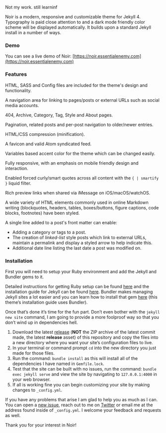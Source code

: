 Not my work. still learninf




Noir is a modern, responsive and customizable theme for Jekyll 4. Typography is paid close attention to and a dark mode friendly color scheme will be displayed automatically. It builds upon a standard Jekyll install in a number of ways.

### Demo

You can see a live demo of Noir: [https://noir.essentialenemy.com](https://noir.essentialenemy.com)

### Features

HTML, SASS and Config files are included for the theme's design and functionality.

A navigation area for linking to pages/posts or external URLs such as social media accounts.

404, Archive, Category, Tag, Style and About pages.

Pagination, related posts and per-post navigation to older/newer entries.

HTML/CSS compression (minification).

A favicon and valid Atom syndicated feed.

Variables based accent color for the theme which can be changed easily.

Fully responsive, with an emphasis on mobile friendly design and interaction.

Enabled forced curly/smart quotes across all content with the `{ | smartify }` liquid filter.

Rich preview links when shared via iMessage on iOS/macOS/watchOS.

A wide variety of HTML elements commonly used in online Markdown writing (blockquotes, headers, tables, boxes/buttons, figure captions, code blocks, footnotes) have been styled.

A single line added to a post's front matter can enable:
- Adding a category or tags to a post.
- The creation of *linked-list* style posts which link to external URLs, maintain a permalink and display a styled arrow to help indicate this.
- Additional date line listing the last date a post was modified on.

### Installation

First you will need to setup your Ruby environment and add the Jekyll and Bundler gems to it.

Detailed instructions for getting Ruby setup can be found [here](https://www.ruby-lang.org/en/documentation/installation/) and the installation guide for Jekyll can be found [here](https://jekyllrb.com/docs/installation/). Bundler makes managing Jekyll sites a lot easier and you can learn how to install that gem [here](https://bundler.io) (this theme’s installation guide uses Bundler).

Once that’s done it’s time for the fun part. Don’t even bother with the `jekyll new site` command, I am going to provide a more foolproof way so that you don’t wind up in dependencies hell.

1. Download the latest [release](https://github.com/essentialenemy/noir/releases/) (**NOT** the ZIP archive of the latest commit made, the latest **release** asset) of this repository and copy the files into a new directory where you want your site’s configuration files to live.
2. In your terminal or command prompt `cd` into the new directory you just made for those files.
3. Run the command: `bundle install` as this will install all of the dependencies I have named in `Gemfile.lock`.
4. Test that the site can be built with no issues, run the command: `bundle exec jekyll serve` and view the site by navigating to `127.0.0.1:4000` in your web browser.
5. If all is working fine you can begin customizing your site by making changes to `_config.yml`.

If you have any problems that arise I am glad to help you as much as I can. You can open a [new issue](https://github.com/essentialenemy/noir/issues), reach out to me on [Twitter](https://twitter.com/essentialenemy) or email me at the address found inside of `_config.yml`. I welcome your feedback and requests as well.

Thank you for your interest in Noir!
